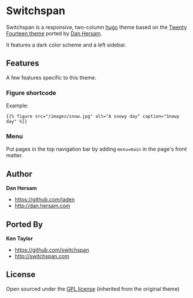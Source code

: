 # Switchspan

Switchspan is a responsive, two-column [hugo](http://hugo.spf13.com) theme based on the [Twenty Fourteen theme](https://github.com/jaden/twentyfourteen) ported by [Dan Hersam](http://dan.hersam.com).

It features a dark color scheme and a left sidebar.

## Features

A few features specific to this theme.

### Figure shortcode

Example:

`{{% figure src="/images/snow.jpg" alt="A snowy day" caption="Snowy day" %}}`

### Menu

Put pages in the top navigation bar by adding `menu=main` in the page's front matter.

## Author
**Dan Hersam**
- <https://github.com/jaden>
- <http://dan.hersam.com>

## Ported By
**Ken Taylor**
- <https://github.com/switchspan>
- <http://switchspan.com>

## License

Open sourced under the [GPL license](LICENSE.md) (inherited from the original theme)